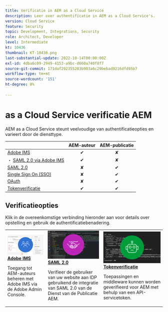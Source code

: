 ```yaml
---
title: Verificatie in AEM as a Cloud Service
description: Leer over authentificatie in AEM as a Cloud Service's.
version: Cloud Service
feature: Security
topic: Development, Integrations, Security
role: Architect, Developer
level: Intermediate
kt: 10436
thumbnail: KT-10436.png
last-substantial-update: 2022-10-14T00:00:00Z
exl-id: 4dba6c09-2949-4153-a9bc-d660a740f8f7
source-git-commit: 171daf292355203b903a6c29bebad9216dfd95b7
workflow-type: tm+mt
source-wordcount: '151'
ht-degree: 0%

---
```


# as a Cloud Service verificatie AEM

AEM as a Cloud Service steunt veelvoudige van authentificatieopties en varieert door de diensttype.

|  | AEM-auteur | AEM-publicatie |
|-----------------------|:----------:|:-----------:|
| [Adobe IMS](../accessing/overview.md) | ✔ | ✘ |
| ・ [SAML 2.0 via Adobe IMS](https://experienceleague.adobe.com/docs/experience-manager-cloud-service/content/security/ims-support.html#how-to-set-up) | ✔ | ✘ |
| [SAML 2.0](./saml-2-0.md) | ✘ | ✔ |
| [Single Sign On (SSO)](https://experienceleague.adobe.com/docs/experience-manager-cloud-service/content/sites/authoring/personalization/user-and-group-sync-for-publish-tier.html#integration-with-an-idp) | ✘ | ✔ |
| [OAuth](https://experienceleague.adobe.com/docs/experience-manager-cloud-service/content/sites/authoring/personalization/user-and-group-sync-for-publish-tier.html#integration-with-an-idp) | ✘ | ✔ |
| [Tokenverificatie](../../headless-tutorial/authentication/overview.md) | ✔ | ✔ |

## Verificatieopties

Klik in de overeenkomstige verbinding hieronder aan voor details over opstelling en gebruik de authentificatiebenadering.

<table>
  <tr>
   <td>
      <a  href="../accessing/overview.md"><img alt="Adobe IMS" src="./assets/card--adobe-ims.png"/></a>
      <div><strong><a href="../accessing/overview.md">Adobe IMS</a></strong></div>
      <p>
          Toegang tot AEM-auteurs beheren met Adobe IMS via de Adobe Admin Console.
      </p>
    </td>   
   <td>
      <a  href="./saml-2-0.md"><img alt="SAML 2.0" src="./assets/card--saml-2-0.png"/></a>
      <div><strong><a href="./saml-2-0.md">SAML 2.0</a></strong></div>
      <p>
        Verifieer de gebruiker van uw website aan IDP gebruikend de integratie van SAML 2.0 van de Dienst van de Publicatie AEM.
      </p>
    </td>   
   <td>
      <a  href="../../headless-tutorial/authentication/overview.md"><img alt="Token" src="./assets/card--token.png"/></a>
      <div><strong><a href="../../headless-tutorial/authentication/overview.md">Tokenverificatie</a></strong></div>
      <p>
        Toepassingen en middleware kunnen worden geverifieerd voor AEM met behulp van een API-servicetoken.
      </p>
    </td>   
  </tr>
</table>
